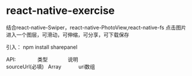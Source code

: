 # react-native-exercise
结合react-native-Swiper，react-native-PhotoView,react-native-fs
点击图片进入一个图层，可滑动，可伸缩，可分享，可下载保存

引入：
npm install sharepanel



API:               类型              说明           
sourceUrl(必填)   Array            uri数组  

